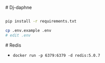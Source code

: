 # Dj-daphne

```bash

pip install -r requirements.txt

cp .env.example .env
# edit .env


```

# Redis
- `docker run -p 6379:6379 -d redis:5.0.7`